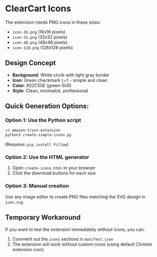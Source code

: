 # ClearCart Icons

The extension needs PNG icons in these sizes:
- `icon-16.png` (16x16 pixels)
- `icon-32.png` (32x32 pixels) 
- `icon-48.png` (48x48 pixels)
- `icon-128.png` (128x128 pixels)

## Design Concept
- **Background**: White circle with light gray border
- **Icon**: Green checkmark (✓) - simple and clean
- **Color**: #22C55E (green-500)
- **Style**: Clean, minimalist, professional

## Quick Generation Options:

### Option 1: Use the Python script
```bash
cd amazon-trust-extension
python3 create-simple-icons.py
```
(Requires: `pip install Pillow`)

### Option 2: Use the HTML generator
1. Open `create-icons.html` in your browser
2. Click the download buttons for each size

### Option 3: Manual creation
Use any image editor to create PNG files matching the SVG design in `icon.svg`.

## Temporary Workaround
If you want to test the extension immediately without icons, you can:
1. Comment out the `icons` sections in `manifest.json`
2. The extension will work without custom icons (using default Chrome extension icon)